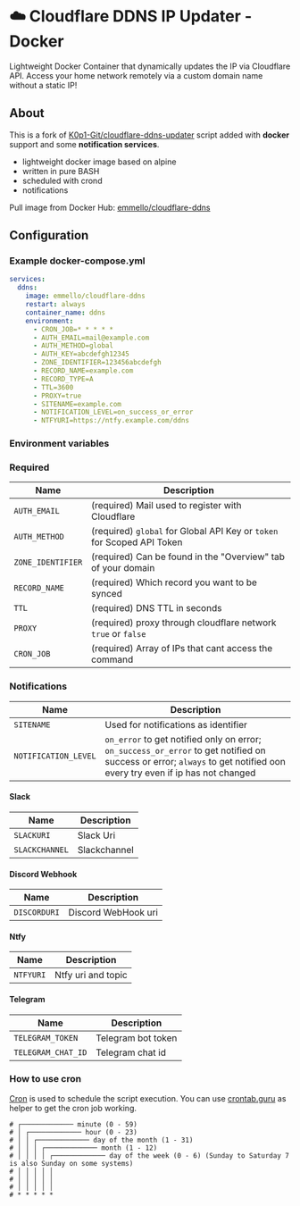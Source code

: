# ☁️ Cloudflare DDNS IP Updater - Docker
Lightweight Docker Container that dynamically updates the IP via Cloudflare API. Access your home network remotely via a custom domain name without a static IP! 

## About
This is a fork of [K0p1-Git/cloudflare-ddns-updater](https://github.com/K0p1-Git/cloudflare-ddns-updater) script added with **docker** support and some **notification services**.
- lightweight docker image based on alpine
- written in pure BASH
- scheduled with crond
- notifications

Pull image from Docker Hub: [emmello/cloudflare-ddns](https://hub.docker.com/r/emmello/cloudflare-ddns)

## Configuration
### Example docker-compose.yml
```yaml
services:
  ddns:
    image: emmello/cloudflare-ddns
    restart: always
    container_name: ddns
    environment:
      - CRON_JOB=* * * * *
      - AUTH_EMAIL=mail@example.com
      - AUTH_METHOD=global
      - AUTH_KEY=abcdefgh12345
      - ZONE_IDENTIFIER=123456abcdefgh
      - RECORD_NAME=example.com
      - RECORD_TYPE=A
      - TTL=3600
      - PROXY=true
      - SITENAME=example.com
      - NOTIFICATION_LEVEL=on_success_or_error
      - NTFYURI=https://ntfy.example.com/ddns

```
### Environment variables
### Required
| Name | Description | 
|---|---|
|`AUTH_EMAIL`|(required) Mail used to register with Cloudflare|
|`AUTH_METHOD`|(required) `global` for Global API Key or `token` for Scoped API Token | 
|`ZONE_IDENTIFIER`|(required) Can be found in the "Overview" tab of your domain|
|`RECORD_NAME`|(required) Which record you want to be synced|
|`TTL`|(required) DNS TTL in seconds |`"token":"abc123"`|
|`PROXY`|(required) proxy through cloudflare network `true` or `false`|
|`CRON_JOB`|(required) Array of IPs that cant access the command|

### Notifications
| Name | Description | 
|---|---|
|`SITENAME`|Used for notifications as identifier|
|`NOTIFICATION_LEVEL`|`on_error` to get notified only on error; `on_success_or_error` to get notified on success or error; `always` to get notified oon every try even if ip has not changed| 

#### Slack
| Name | Description | 
|---|---|
|`SLACKURI`|Slack Uri|
|`SLACKCHANNEL`|Slackchannel| 

#### Discord Webhook
| Name | Description | 
|---|---|
|`DISCORDURI`|Discord WebHook uri| 

#### Ntfy
| Name | Description | 
|---|---|
|`NTFYURI`|Ntfy uri and topic| 

#### Telegram
| Name | Description | 
|---|---|
|`TELEGRAM_TOKEN`|Telegram bot token| 
|`TELEGRAM_CHAT_ID`|Telegram chat id| 

### How to use cron
[Cron](https://en.wikipedia.org/wiki/Cron) is used to schedule the script execution.
You can use [crontab.guru](https://crontab.guru) as helper to get the cron job working.
```
# ┌───────────── minute (0 - 59)
# │ ┌───────────── hour (0 - 23)
# │ │ ┌───────────── day of the month (1 - 31)
# │ │ │ ┌───────────── month (1 - 12)
# │ │ │ │ ┌───────────── day of the week (0 - 6) (Sunday to Saturday 7 is also Sunday on some systems)
# │ │ │ │ │                               
# │ │ │ │ │ 
# │ │ │ │ │ 
# * * * * * 
```
